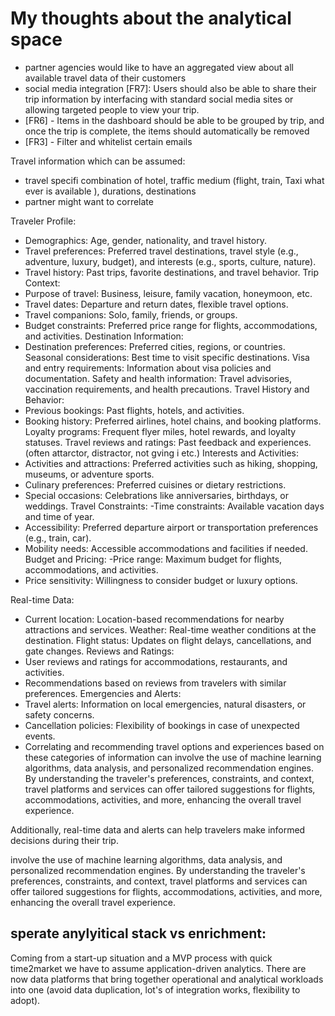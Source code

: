 # My thoughts about the analytical space
- partner agencies would like to have an aggregated view about all available travel data of their customers
- social media integration [FR7]: Users should also be able to share their trip information by interfacing with standard social media sites or allowing targeted people to view your trip.
- [FR6] - Items in the dashboard should be able to be grouped by trip, and once the trip is complete, the items should automatically be removed
- [FR3] - Filter and whitelist certain emails

Travel information which can be assumed:
- travel specifi combination of hotel, traffic medium (flight, train, Taxi what ever is available ), durations, destinations
- partner might want to correlate


Traveler Profile:
- Demographics: Age, gender, nationality, and travel history.
- Travel preferences: Preferred travel destinations, travel style (e.g., adventure, luxury, budget), and interests (e.g., sports, culture, nature).
- Travel history: Past trips, favorite destinations, and travel behavior.
Trip Context:
- Purpose of travel: Business, leisure, family vacation, honeymoon, etc.
- Travel dates: Departure and return dates, flexible travel options.
- Travel companions: Solo, family, friends, or groups.
- Budget constraints: Preferred price range for flights, accommodations, and activities.
Destination Information:
- Destination preferences: Preferred cities, regions, or countries.
Seasonal considerations: Best time to visit specific destinations.
Visa and entry requirements: Information about visa policies and documentation.
Safety and health information: Travel advisories, vaccination requirements, and health precautions.
Travel History and Behavior:
- Previous bookings: Past flights, hotels, and activities.
- Booking history: Preferred airlines, hotel chains, and booking platforms.
Loyalty programs: Frequent flyer miles, hotel rewards, and loyalty statuses.
Travel reviews and ratings: Past feedback and experiences. (often attarctor, distractor, not gving i etc.)
Interests and Activities:
- Activities and attractions: Preferred activities such as hiking, shopping, museums, or adventure sports.
- Culinary preferences: Preferred cuisines or dietary restrictions.
- Special occasions: Celebrations like anniversaries, birthdays, or weddings.
Travel Constraints:
 -Time constraints: Available vacation days and time of year.
- Accessibility: Preferred departure airport or transportation preferences (e.g., train, car).
- Mobility needs: Accessible accommodations and facilities if needed.
Budget and Pricing:
 -Price range: Maximum budget for flights, accommodations, and activities.
- Price sensitivity: Willingness to consider budget or luxury options.

Real-time Data:
- Current location: Location-based recommendations for nearby attractions and services.
Weather: Real-time weather conditions at the destination.
Flight status: Updates on flight delays, cancellations, and gate changes.
Reviews and Ratings:
- User reviews and ratings for accommodations, restaurants, and activities.
- Recommendations based on reviews from travelers with similar preferences.
Emergencies and Alerts:
- Travel alerts: Information on local emergencies, natural disasters, or safety concerns.
- Cancellation policies: Flexibility of bookings in case of unexpected events.
- Correlating and recommending travel options and experiences based on these categories of information can involve the use of machine learning algorithms, data analysis, and personalized recommendation engines. By understanding the traveler's preferences, constraints, and context, travel platforms and services can offer tailored suggestions for flights, accommodations, activities, and more, enhancing the overall travel experience. 

Additionally, real-time data and alerts can help travelers make informed decisions during their trip.

involve the use of machine learning algorithms, data analysis, and personalized recommendation engines. By understanding the traveler's preferences, constraints, and context, travel platforms and services can offer tailored suggestions for flights, accommodations, activities, and more, enhancing the overall travel experience. 

## sperate anylyitical stack vs enrichment:


Coming from a start-up situation and a MVP process with quick time2market we have to assume application-driven analytics. There are now data platforms that bring together operational and analytical workloads into one (avoid data duplication, lot's of integration works, flexibility to adopt). 